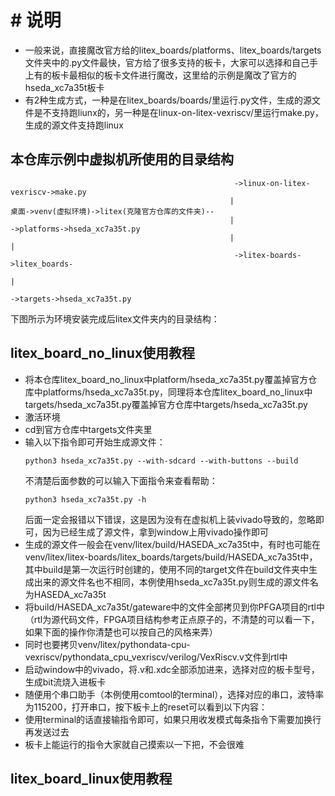 # # 说明
* 一般来说，直接魔改官方给的litex_boards/platforms、litex_boards/targets文件夹中的.py文件最快，官方给了很多支持的板卡，大家可以选择和自己手上有的板卡最相似的板卡文件进行魔改，这里给的示例是魔改了官方的hseda_xc7a35t板卡
* 有2种生成方式，一种是在litex_boards/boards/里运行.py文件，生成的源文件是不支持跑liunx的，另一种是在linux-on-litex-vexriscv/里运行make.py，生成的源文件支持跑linux
## 本仓库示例中虚拟机所使用的目录结构
  ```
                                                    ->linux-on-litex-vexriscv->make.py
                                                   |
  桌面->venv(虚拟环境)->litex(克隆官方仓库的文件夹)--
                                                   |                              ->platforms->hseda_xc7a35t.py
                                                   |                             |
                                                    ->litex-boards->litex_boards-
                                                                                 |
                                                                                  ->targets->hseda_xc7a35t.py
  ```
  下图所示为环境安装完成后litex文件夹内的目录结构：
  ![]()
## litex_board_no_linux使用教程
* 将本仓库litex_board_no_linux中platform/hseda_xc7a35t.py覆盖掉官方仓库中platforms/hseda_xc7a35t.py，同理将本仓库litex_board_no_linux中targets/hseda_xc7a35t.py覆盖掉官方仓库中targets/hseda_xc7a35t.py
* 激活环境
* cd到官方仓库中targets文件夹里
* 输入以下指令即可开始生成源文件：
  ```
  python3 hseda_xc7a35t.py --with-sdcard --with-buttons --build
  ```
  不清楚后面参数的可以输入下面指令来查看帮助：
  ```
  python3 hseda_xc7a35t.py -h
  ```
  后面一定会报错以下错误，这是因为没有在虚拟机上装vivado导致的，忽略即可，因为已经生成了源文件，拿到window上用vivado操作即可
  ![]()
* 生成的源文件一般会在venv/litex/build/HASEDA_xc7a35t中，有时也可能在venv/litex/litex-boards/litex_boards/targets/build/HASEDA_xc7a35t中，其中build是第一次运行时创建的，使用不同的target文件在build文件夹中生成出来的源文件名也不相同，本例使用hseda_xc7a35t.py则生成的源文件名为HASEDA_xc7a35t
  ![]()
* 将build/HASEDA_xc7a35t/gateware中的文件全部拷贝到你PFGA项目的rtl中（rtl为源代码文件，FPGA项目结构参考正点原子的，不清楚的可以看一下，如果下面的操作你清楚也可以按自己的风格来弄）
  ![]()
* 同时也要拷贝venv/litex/pythondata-cpu-vexriscv/pythondata_cpu_vexriscv/verilog/VexRiscv.v文件到rtl中
   ![]()
* 启动window中的vivado，将.v和.xdc全部添加进来，选择对应的板卡型号，生成bit流烧入进板卡
* 随便用个串口助手（本例使用comtool的terminal），选择对应的串口，波特率为115200，打开串口，按下板卡上的reset可以看到以下内容：
  ![]()
* 使用terminal的话直接输指令即可，如果只用收发模式每条指令下需要加换行再发送过去
  ![]()
  ![]()
* 板卡上能运行的指令大家就自己摸索以一下把，不会很难
## litex_board_linux使用教程
